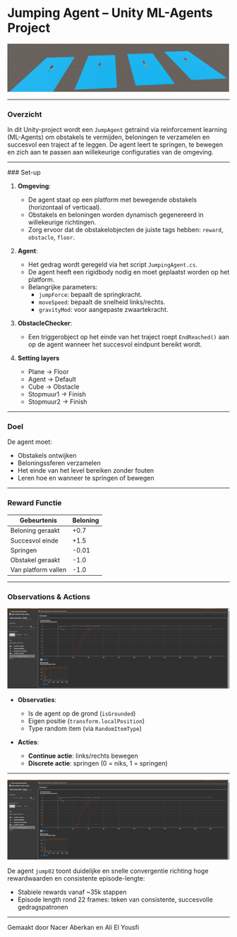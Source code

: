 # Jumping Agent – Unity ML-Agents Project

![Training screenshot](./training.png)

---

### Overzicht

In dit Unity-project wordt een `JumpAgent` getraind via reinforcement learning (ML-Agents) om obstakels te vermijden, beloningen te verzamelen en succesvol een traject af te leggen. De agent leert te springen, te bewegen en zich aan te passen aan willekeurige configuraties van de omgeving.

---

###️ Set-up

1. **Omgeving**:
   - De agent staat op een platform met bewegende obstakels (horizontaal of verticaal).
   - Obstakels en beloningen worden dynamisch gegenereerd in willekeurige richtingen.
   - Zorg ervoor dat de obstakelobjecten de juiste tags hebben: `reward`, `obstacle`, `floor`.

2. **Agent**:
   - Het gedrag wordt geregeld via het script `JumpingAgent.cs`.
   - De agent heeft een rigidbody nodig en moet geplaatst worden op het platform.
   - Belangrijke parameters:
     - `jumpForce`: bepaalt de springkracht.
     - `moveSpeed`: bepaalt de snelheid links/rechts.
     - `gravityMod`: voor aangepaste zwaartekracht.

3. **ObstacleChecker**:
   - Een triggerobject op het einde van het traject roept `EndReached()` aan op de agent wanneer het succesvol eindpunt bereikt wordt.

4. **Setting layers**
	- Plane -> Floor
	- Agent -> Default
	- Cube -> Obstacle
	- Stopmuur1 -> Finish
	- Stopmuur2 -> Finish

---

###  Doel

De agent moet:
- Obstakels ontwijken
- Beloningssferen verzamelen
- Het einde van het level bereiken zonder fouten
- Leren hoe en wanneer te springen of bewegen

---

###  Reward Functie

| Gebeurtenis                  | Beloning     |
|-----------------------------|--------------|
| Beloning geraakt            | +0.7         |
| Succesvol einde             | +1.5         |
| Springen                    | -0.01        |
| Obstakel geraakt            | -1.0         |
| Van platform vallen         | -1.0         |

---

###  Observations & Actions

![Observaties & Acties](./tenorboard.png)

- **Observaties**:
  - Is de agent op de grond (`isGrounded`)
  - Eigen positie (`transform.localPosition`)
  - Type random item (via `RandomItemType`)

- **Acties**:
  - **Continue actie**: links/rechts bewegen
  - **Discrete actie**: springen (0 = niks, 1 = springen)

---

![Training rewards](./tenorboard.png)

De agent `jump02` toont duidelijke en snelle convergentie richting hoge rewardwaarden en consistente episode-lengte:

- Stabiele rewards vanaf ~35k stappen
- Episode length rond 22 frames: teken van consistente, succesvolle gedragspatronen

---

Gemaakt door Nacer Aberkan en Ali El Yousfi
